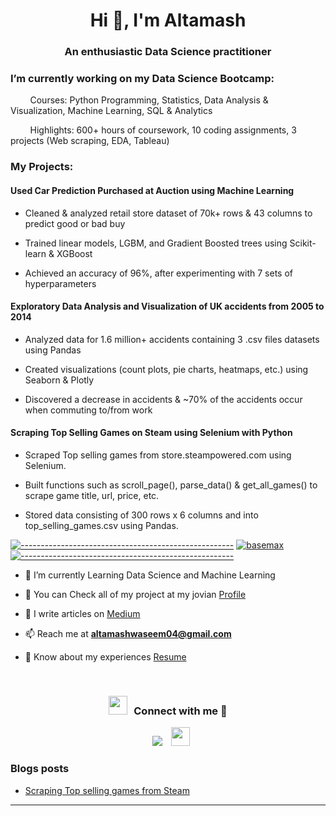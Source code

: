<h1 align="center">Hi 👋, I'm Altamash</h1>
<h3 align="center">An enthusiastic Data Science practitioner</h3>

<h3 align="Left">I’m currently working on my Data Science Bootcamp:</h3>

  &nbsp;&nbsp;&nbsp;&nbsp;&nbsp;&nbsp;&nbsp;&nbsp;Courses: Python Programming, Statistics, Data Analysis & Visualization, Machine Learning, SQL & Analytics

  &nbsp;&nbsp;&nbsp;&nbsp;&nbsp;&nbsp;&nbsp;&nbsp;Highlights: 600+ hours of coursework, 10 coding assignments, 3 projects (Web scraping, EDA, Tableau)
  
  <h3 align="Left">My Projects:</h3>
  
  <h4 align="Left"><b>Used Car Prediction Purchased at Auction using Machine Learning</b></h4>
  
  - Cleaned & analyzed retail store dataset of 70k+ rows & 43 columns to predict good or bad buy
  
  - Trained linear models, LGBM, and Gradient Boosted trees using Scikit-learn & XGBoost
  
  - Achieved an accuracy of 96%, after experimenting with 7 sets of hyperparameters
  
  <h4 align="Left"><b>Exploratory Data Analysis and Visualization of UK accidents from 2005 to 2014</b></h4>
  
  - Analyzed data for 1.6 million+ accidents containing 3 .csv files datasets using Pandas
  
  - Created visualizations (count plots, pie charts, heatmaps, etc.) using Seaborn & Plotly
  
  - Discovered a decrease in accidents & ~70% of the accidents occur when commuting to/from work
  
  <h4 align="Left"><b>Scraping Top Selling Games on Steam using Selenium with Python</b></h4>
  
  - Scraped Top selling games from store.steampowered.com using Selenium.
  
  - Built functions such as scroll_page(), parse_data() & get_all_games() to scrape game title, url, price, etc.
  
  - Stored data consisting of 300 rows x 6 columns and into top_selling_games.csv using Pandas.
  
[![-----------------------------------------------------](
https://raw.githubusercontent.com/andreasbm/readme/master/assets/lines/aqua.png)](https://github.com/Altamash98?tab=repositories)
<a href="https://github.com/BaseMax?tab=repositories"><img src="https://github-profile-trophy.vercel.app/?username=Altamash98&column=8&margin-w=15&margin-h=15" alt="basemax"></a> 
[![-----------------------------------------------------](
https://raw.githubusercontent.com/andreasbm/readme/master/assets/lines/aqua.png)](https://github.com/Altamash98?tab=repositories)

- 🔭 I’m currently Learning Data Science and Machine Learning

- 🌱 You can Check all of my project at my jovian [Profile](https://jovian.ai/altamashwaseem04)

- 📝 I write articles on [Medium](https://medium.com/@altamashwaseem04)

- 📫 Reach me at **altamashwaseem04@gmail.com**

- 📄 Know about my experiences [Resume](https://docs.google.com/document/d/1IklJl79bLJUgty18uMy2Vm9J05NIV4H1iu7hJPWaoYc/edit?usp=sharing)
<br/>
<h3 align="center" > <img src="https://media.giphy.com/media/iY8CRBdQXODJSCERIr/giphy.gif" width="30" height="30" style="margin-right: 10px;">Connect with me 🤝 </h3>

<p align="center">

 <div align="center"  class="icons-social" style="margin-left: 10px;">
        <a style="margin-left: 10px;"  target="_blank" href="https://www.linkedin.com/in/altamashwaseem04/">
			<img src="https://img.icons8.com/doodle/40/000000/linkedin--v2.png"></a>
        <a style="margin-left: 10px;" target="_blank" href="https://github.com/Altamash98">
		<img src="https://img.icons8.com/ios-filled/344/m.png" width="30" height="30" style="margin-right: 10px;"></a>
      </div>

</p>

### Blogs posts

<!-- BLOG-POST-LIST:START -->

- [Scraping Top selling games from Steam](https://medium.com/@altamashwaseem04/scraping-top-selling-games-from-steam-902d895f9441)
<!-- BLOG-POST-LIST:END -->

---
